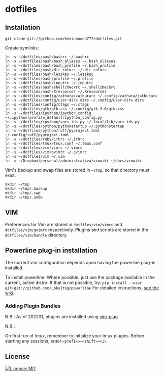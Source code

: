# dotfiles

## Installation #

    git clone git://github.com/kevinbowen777/dotfiles.git

Create symlinks:

    ln -s ~/dotfiles/bash/bashrc ~/.bashrc
    ln -s ~/dotfiles/bash/bash_aliases ~/.bash_aliases
    ln -s ~/dotfiles/bash/bash_profile ~/.bash_profile
    ln -s ~/dotfiles/bash/dir_colors ~/.dir_colors
    ln -s ~/dotfiles/bash/lesskey ~/.lesskey
    ln -s ~/dotfiles/bash/profile ~/.profile
    ln -s ~/dotfiles/bash/inputrc ~/.inputrc
    ln -s ~/dotfiles/bash/shellcheckrc ~/.shellcheckrc
    ln -s ~/dotfiles/bash/Xresources ~/.Xresources
    ln -s ~/dotfiles/config/zathura/zathurarc ~/.config/zathura/zathurarc
    ln -s ~/dotfiles/config/user-dirs.dirs ~/.config/user-dirs.dirs
    ln -s ~/dotfiles/config/ctags ~/.ctags
    ln -s ~/dotfiles/gtk/gtk.css ~/.config/gtk-3.0/gtk.css
    ln -s ~/dotfiles/ipython/ipython_config ~/.ipython/profile_default/ipython_config.py
    ln -s ~/dotfiles/ipython/vars_ids.py ~/.local/lib/vars_ids.py
    ln -s ~/dotfiles/python/pythonstartup ~/.pythonstartup
    ln -s ~/dotfiles/python/ruff/pyproject.toml ~/.config/ruff/pyproject.toml
    ln -s ~/dotfiles/ruby/irbrc ~/.irbrc
    ln -s ~/dotfiles/tmux/tmux.conf ~/.tmux.conf
    ln -s ~/dotfiles/vim/vimrc ~/.vimrc
    ln -s ~/dotfiles/vim/gvimrc ~/.gvimrc
    ln -s ~/dotfiles/vim ~/.vim
    ln -s ~/Dropbox/personal/administrativa/vimwiki ~/docs/vimwiki

Vim's backup and swap files are stored in `~/tmp`, so that directory must exist.

    mkdir ~/tmp
    mkdir ~/tmp/.backup
    mkdir ~/tmp/.swp
    mkdir ~/tmp/.undo

## VIM #

Preferences for Vim are stored in `dotfiles/vim/vimrc` and `dotfiles/vim/gvimrc`
respectively. Plugins and scripts are stored in the `dotfiles/vim/bundle`
directory.

## Powerline plug-in installation
The current vim configuration depends upon having the powerline plug-in
installed.

To install powerline:
    Where possible, just use the package available in the current, active
    distro. If that is not possible, try:
    ```
	pip install --user git+git://github.com/Lokaltog/powerline
    ```
For detailed instructions, [see the wiki](https://github.com/kevinbowen777/dotfiles/wiki/Powerline-Plugin-Installation-Instructions).

### Adding Plugin Bundles ##

N.B.: As of 202201, plugins are installed using
[vim-plug](https://github.com/junegunn/vim-plug)

N.B.: 

On first run of tmux, remember to initialize your tmux plugins. Before 
starting any sessions, enter `<prefix>+<shift>+<I>`.

## License
[![License: MIT](https://img.shields.io/badge/License-MIT-yellow.svg)](https://opensource.org/licenses/MIT)
